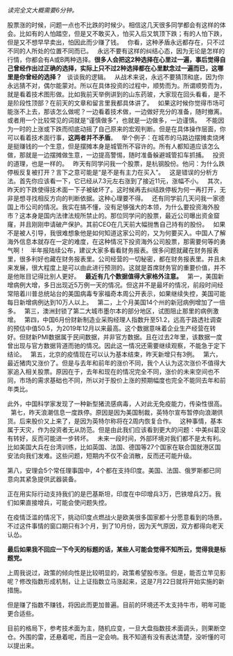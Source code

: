 *读完全文大概需要6分钟。*
  
  
股票涨的时候，问题一点也不比跌的时候少。相信这几天很多同学都会有这样的体会。比如有的人怕踏空，但是又不敢买入，怕买入后又筑顶下跌；有的人怕下跌，但是又不想早早卖出，怕因此而少赚了钱。
 
你看，这种矛盾永远都存在，只不过不同的人所处的位置不同而已。
 
永远不要有这样的纠结心态，因为无论是怎样的行情，你都会有A或B两种选择。**很多人会把这2种选择在心里过一遍，事后觉得自己曾经作出过正确的选择，实际上只不过2种选择都在心里默念过一遍而已，这哪里是你曾经的选择？**
 
谈谈我的逻辑。
 
从战术来说，永远不要猜顶和底，因为你永远猜不对，偶尔能蒙对。所以在具体投资的过程中，顺势而为。所谓顺势而为，就是看着技术图形做。比如我前天举例讲到的山东药玻，大家现在回头看看，是不是阶段性顶部？在前天的文章和留言里我都具体讲了。
 
如果这时候你觉得市场可能涨不上去，那该怎么做呢？一边看着技术做，一边做好充分的准备，随时撤离。或者用一个比较常见的词就是“谨慎做多”，也就是一边做多，一边谨慎。
 
不能因为一时的上涨或下跌而彻底动摇了自己原来的宏观判断。但是在具体操作层面，你可以看着技术面行事，**这两者并不矛盾**。
 
举个例子：在城市的马路边摆摊卖烧烤是挺赚钱的一个生意，但是摆摊本身是城管所不容许的。所有人都知道应该怎么做，那就是一边摆摊做生意，一边提高警惕，随时准备躲避城管扣车抓捕。
 
投资的道理，也是一样的。
 
昨天有同学问我一个股票，是杭钢股份。他问：为什么跌停板反复被打开？言下之意可能是“是不是有主力在买入”。
 
这是错误的分析方法。首先你应该看一下，它已经从7.3元左右涨到了接近11元，涨幅不小。
 
其次，昨天的下跌使得技术面一下子被破坏了。这时候再去纠结跌停板为何一再打开，无非是想寻找相反方向的判断依据。这种心理要不得。
 
还有同学前几天问我一家德国上市公司的情况。我实在搞不懂，没有足够强大的本领，为什么要投资海外股市？这本身是国内法律法规所禁止的。那位同学问的股票，最近公司曝出资金窟窿，并且刚刚申请破产保护。其前CEO在几天前大幅抛售自己持有的股份。
 
如果不是被人引导，我很难想象他是如何知道这家公司的，又为何要买入。中国人了解海外信息本就存在一定的难度，在这种情况下投资海外公司股票，那需要何等的勇气啊！
 
半年报陆续公布，建议大家多看看财务报表。很多问题就藏在财务报表里，很多利好也藏在财务报表里。公司经营的一切秘密，都在财务报表里。并且未来发展，很大程度上是可以由此进行预测的。这就是首席财务官的重要价值，并不是他账目记得比别人更好。
 
**最近有几个数据值得大家格外注意。**
 
第一，美国新增病例大增，多日出现近5万例一天的情况。但这并不是最坏的情况，前段时间经常陪着川普总统站台的美国病毒专家福奇本周公开表示，如果继续失控，美国可能每日新增病例达到10万人以上。
 
第二，上个月美国14个州的新冠病例增加了一倍多。
 
第三，澳洲封锁了第二大城市墨尔本的部分地区，试图阻止那里的病例激增。
 
第四，中国6月份财新制造业采购经理人指数升至51.2，远高于路透社调查的预估中值50.5，为2019年12月以来最高。这个数据意味着企业生产经营在转好。但财新PMI数据属于民间数据，并非官方数据。且在过去2年里，该数据一度曾出现与官方数据背道而驰的情况。因此这一情况还需要继续观察，不能急于定下结论。
 
第五，北京的疫情现在可以认为基本结束，昨天新增只有3例。
 
第六，最近猪肉又涨价了。但是与去年和前年的涨价不同，我个人认为这次涨价不值得大家追入相关股票。原因在于，去年和现在的情况完全不同，涨价的未来空间也不同，市场的需求基础也不同，所以对于股价上涨的预期幅度也完全不能同去年和前年类比。
  
此外，中国科学家发现了一种新型猪流感病毒，人对此无免疫能力，传染性很高。
 
第七，昨天浪潮信息一度跌停。原因是因为美国制裁，英特尔宣布暂停向浪潮供货。后来股价又上来了，是因为英特尔称将在2周内恢复合作。
 
这种事情，基本属于天灾，作为投资者无从防范。但是由此我们应该看到更大的问题：中美纠葛没有转好，反而可能进一步转坏。
 
未来一段时间，外部环境对我们都不是太有利。比如美国大兵在台湾训练，比如英国、法国、德国等27个国家在联合国就港区国安法向我们发难。这些问题，短期内不仅不会消散，反而还可能升级。
  
第八，安理会5个常任理事国中，4个都在支持印度。美国、法国、俄罗斯都已同意向其紧急提供武器装备。
  
正在用实际行动支持我们的是巴基斯坦，印度在中印增兵3万，巴铁增兵2万。我们如果直接增兵，可能会使问题失控。
  
在疫情泛滥的情况下，挑动印度点燃战火是欧美很多国家都十分愿意看到的场景。不过这件事情的窗口期只有3个月，到了10月份，因为天气原因，双方都得向老天认怂。
  
**最后如果我不回应一下今天的标题的话，某些人可能会觉得不知所云，觉得我是标题党。**
  
上周我说过，政策的倾向性是比较明显的，政策希望股市涨。但是，能否立竿见影呢？修改指数形成机制，让上证指数立马涨起来，这是7月22日就将开始实施的新措施。  
  
但是赚了指数不赚钱，将因此而更加普遍。目前的环境还不太支持牛市，明年可能更合适些。
  
目前的格局下，参考技术面为主，随机应变，一旦大盘指数技术面调头，则果断空仓。外围的雷，还悬着呢，而且一定会响。我不知道有没有表达清楚，没听懂的可以提出来。